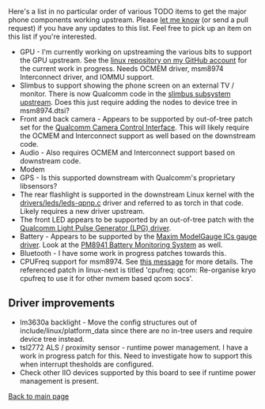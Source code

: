 Here's a list in no particular order of various TODO items to get the major phone components
working upstream. Please [let me know](mailto:masneyb@onstation.org) (or send a pull request) if you
have any updates to this list. Feel free to pick up an item on this list if you're interested.

- GPU - I'm currently working on upstreaming the various bits to support the GPU upstream. See the
  [linux repository on my GitHub account](https://github.com/masneyb/linux/branches) for the
  current work in progress. Needs OCMEM driver, msm8974 Interconnect driver, and IOMMU support.
- Slimbus to support showing the phone screen on an external TV / monitor. There is now Qualcomm
  code in the
  [slimbus subsystem upstream](https://git.kernel.org/pub/scm/linux/kernel/git/qcom/linux.git/tree/drivers/slimbus).
  Does this just require adding the nodes to device tree in msm8974.dtsi?
- Front and back camera - Appears to be supported by out-of-tree patch set for the
  [Qualcomm Camera Control Interface](https://patchwork.ozlabs.org/cover/825398/). This will likely
  require the OCMEM and Interconnect support as well based on the downstream code.
- Audio - Also requires OCMEM and Interconnect support based on downstream code.
- Modem
- GPS - Is this supported downstream with Qualcomm's proprietary libsensors?
- The rear flashlight is supported in the downstream Linux kernel with the
  [drivers/leds/leds-qpnp.c](https://github.com/AICP/kernel_lge_hammerhead/blob/n7.1/drivers/leds/leds-qpnp.c)
  driver and referred to as torch in that code. Likely requires a new driver upstream.
- The front LED appears to be supported by an out-of-tree patch with the
  [Qualcomm Light Pulse Generator (LPG) driver](https://lkml.org/lkml/2017/11/15/26).
- Battery - Appears to be supported by the
  [Maxim ModelGauge ICs gauge driver](https://lore.kernel.org/patchwork/patch/437579/). Look at the
  [PM8941 Battery Monitoring System](https://lore.kernel.org/lkml/20180614151435.6471-2-ctatlor97@gmail.com/)
  as well.
- Bluetooth - I have some work in progress patches towards this.
- CPUFreq support for msm8974. See [this message](https://lore.kernel.org/lkml/20190812152826.GA7958@centauri/)
  for more details. The referenced patch in linux-next is titled
  'cpufreq: qcom: Re-organise kryo cpufreq to use it for other nvmem based qcom socs'.

## Driver improvements

- lm3630a backlight - Move the config structures out of include/linux/platform_data since there
  are no in-tree users and require device tree instead.
- tsl2772 ALS / proximity sensor - runtime power management. I have a work in progress patch for
  this. Need to investigate how to support this when interrupt thesholds are configured.
- Check other IIO devices supported by this board to see if runtime power management is present.

[Back to main page](README.md)
